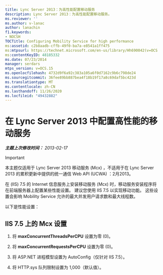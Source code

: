 ```yaml
---
title: Lync Server 2013：为高性能配置移动服务
description: Lync Server 2013：为高性能配置移动服务。
ms.reviewer: ''
ms.author: v-lanac
author: lanachin
f1.keywords:
- NOCSH
TOCTitle: Configuring Mobility Service for high performance
ms:assetid: c2b8aadb-cffb-49f0-ba7a-e8541a1ff475
ms:mtpsurl: https://technet.microsoft.com/en-us/library/Hh690042(v=OCS.15)
ms:contentKeyID: 48185332
ms.date: 07/23/2014
manager: serdars
mtps_version: v=OCS.15
ms.openlocfilehash: 4732d9f6a92c383a105a6f0d7162c9b6c798de24
ms.sourcegitcommit: 36fee89bb887bea4f18b19f17a8c69daf5bc423d
ms.translationtype: MT
ms.contentlocale: zh-CN
ms.lasthandoff: 11/26/2020
ms.locfileid: "49432882"
---
```

# <a name="configuring-mobility-service-for-high-performance-in-lync-server-2013"></a>在 Lync Server 2013 中配置高性能的移动服务

<div data-xmlns="http://www.w3.org/1999/xhtml">

<div class="topic" data-xmlns="http://www.w3.org/1999/xhtml" data-msxsl="urn:schemas-microsoft-com:xslt" data-cs="https://msdn.microsoft.com/">

<div data-asp="https://msdn2.microsoft.com/asp">



</div>

<div id="mainSection">

<div id="mainBody">

<span> </span>

_**主题上次修改时间：** 2013-02-17_

<div>


> [!IMPORTANT]  
> 本主题仅适用于 Lync Server 2013 移动服务 (Mcx) ，不适用于在 Lync Server 2013 的累积更新中提供的统一通信 Web API (UCWA) ：2月2013。



</div>

在 (IIS) 7.5 的 Internet 信息服务上安装移动服务 (Mcx) 时，移动服务安装程序将在前端服务器上配置某些性能设置。 建议您使用 IIS 7.5 以实现移动功能。 这些设置会影响 Mobility Service 允许的最大并发用户请求数和最大线程数。

以下是性能设置：

<div>

## <a name="settings-for-mcx-on-iis-75"></a>IIS 7.5 上的 Mcx 设置

1.  将 **maxConcurrentThreadsPerCPU** 设置为零 (0)。

2.  将 **maxConcurrentRequestsPerCPU** 设置为零 (0)。

3.  将 ASP.NET 进程模型设置为 AutoConfig（仅针对 IIS 7.5）。

4.  将 HTTP.sys 队列限制设置为 1,000（默认值）。

</div>

</div>

<span> </span>

</div>

</div>

</div>


